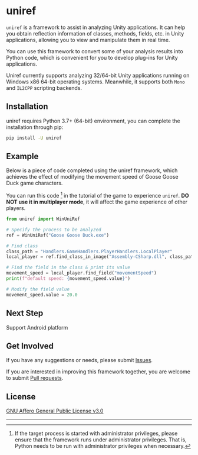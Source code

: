 # uniref

`uniref` is a framework to assist in analyzing Unity applications. It can help you obtain reflection information of classes, methods, fields, etc. in Unity applications, allowing you to view and manipulate them in real time.

You can use this framework to convert some of your analysis results into Python code, which is convenient for you to develop plug-ins for Unity applications.

Uniref currently supports analyzing 32/64-bit Unity applications running on Windows x86 64-bit operating systems. Meanwhile, it supports both `Mono` and `IL2CPP` scripting backends.

## Installation

uniref requires Python 3.7+ (64-bit) environment, you can complete the installation through pip:

```bash
pip install -U uniref
```

## Example

Below is a piece of code completed using the uniref framework, which achieves the effect of modifying the movement speed of Goose Goose Duck game characters.

You can run this code [^1] in the tutorial of the game to experience `uniref`. **DO NOT use it in multiplayer mode**, it will affect the game experience of other players.

```Python
from uniref import WinUniRef

# Specify the process to be analyzed
ref = WinUniRef("Goose Goose Duck.exe")

# Find class
class_path = "Handlers.GameHandlers.PlayerHandlers.LocalPlayer"
local_player = ref.find_class_in_image("Assembly-CSharp.dll", class_path)

# Find the field in the class & print its value
movement_speed = local_player.find_field("movementSpeed")
print(f"default speed: {movement_speed.value}")

# Modify the field value
movement_speed.value = 20.0
```

## Next Step

Support Android platform

## Get Involved

If you have any suggestions or needs, please submit [Issues](https://github.com/in1nit1t/uniref/issues).

If you are interested in improving this framework together, you are welcome to submit [Pull requests](https://github.com/in1nit1t/uniref/pulls).

## License

[GNU Affero General Public License v3.0](https://github.com/in1nit1t/uniref/blob/main/LICENSE)

------

[^1]: If the target process is started with administrator privileges, please ensure that the framework runs under administrator privileges. That is, Python needs to be run with administrator privileges when necessary.
